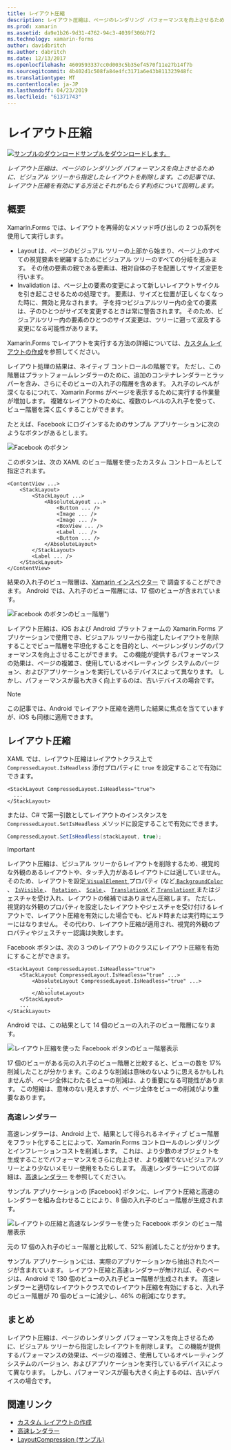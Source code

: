 ```yaml
---
title: レイアウト圧縮
description: レイアウト圧縮は、ページのレンダリング パフォーマンスを向上させるために、ビジュアル ツリーから指定したレイアウトを削除します。 この記事では、レイアウト圧縮を有効にする方法とそれがもたらす利点について説明します。
ms.prod: xamarin
ms.assetid: da9e1b26-9d31-4762-94c3-4039f306b7f2
ms.technology: xamarin-forms
author: davidbritch
ms.author: dabritch
ms.date: 12/13/2017
ms.openlocfilehash: 4609593337cc0d003c5b35ef4570f11e27b14f7b
ms.sourcegitcommit: 4b402d1c508fa84e4fc3171a6e43b811323948fc
ms.translationtype: MT
ms.contentlocale: ja-JP
ms.lasthandoff: 04/23/2019
ms.locfileid: "61371743"
---
```

# <a name="layout-compression"></a>レイアウト圧縮

[![サンプルのダウンロード](~/media/shared/download.png)サンプルをダウンロードします。](https://developer.xamarin.com/samples/xamarin-forms/userinterface/layoutcompression/)

_レイアウト圧縮は、ページのレンダリング パフォーマンスを向上させるために、ビジュアル ツリーから指定したレイアウトを削除します。この記事では、レイアウト圧縮を有効にする方法とそれがもたらす利点について説明します。_

## <a name="overview"></a>概要

Xamarin.Forms では、レイアウトを再帰的なメソッド呼び出しの 2 つの系列を使用して実行します。

- Layout は、ページのビジュアル ツリーの上部から始まり、ページ上のすべての視覚要素を網羅するためにビジュアル ツリーのすべての分岐を進みます。 その他の要素の親である要素は、相対自体の子を配置してサイズ変更を行います。
- Invalidation は、ページ上の要素の変更によって新しいレイアウトサイクルを引き起こさせるための処理です。 要素は、サイズと位置が正しくなくなった時に、無効と見なされます。 子を持つビジュアルツリー内の全ての要素は、子のひとつがサイズを変更するときは常に警告されます。 そのため、ビジュアルツリー内の要素のひとつのサイズ変更は、ツリーに遡って波及する変更になる可能性があります。

Xamarin.Forms でレイアウトを実行する方法の詳細については、[カスタム レイアウトの作成](~/xamarin-forms/user-interface/layouts/custom.md)を参照してください。

レイアウト処理の結果は、ネイティブ コントロールの階層です。 ただし、この階層はプラットフォームレンダラーのために、追加のコンテナレンダラーとラッパーを含み、さらにそのビューの入れ子の階層を含めます。 入れ子のレベルが深くなるにつれて、Xamarin.Forms がページを表示するために実行する作業量が増加します。 複雑なレイアウトのために、複数のレベルの入れ子を使って、ビュー階層を深く広くすることができます。

たとえば、Facebook にログインするためのサンプル アプリケーションに次のようなボタンがあるとします。

![](layout-compression-images/facebook-button.png "Facebook のボタン")

このボタンは、次の XAML のビュー階層を使ったカスタム コントロールとして指定されます。

```xaml
<ContentView ...>
    <StackLayout>
        <StackLayout ...>
            <AbsoluteLayout ...>
                <Button ... />    
                <Image ... />
                <Image ... />
                <BoxView ... />
                <Label ... />
                <Button ... />
            </AbsoluteLayout>
        </StackLayout>
        <Label ... />
    </StackLayout>    
</ContentView>
```

結果の入れ子のビュー階層は、[Xamarin インスペクター](~/tools/inspector/index.md) で
調査することができます。 Android では、入れ子のビュー階層には、17 個のビューが含まれています。

![](layout-compression-images/no-compression.png "Facebook のボタンのビュー階層\")")

レイアウト圧縮は、iOS および Android プラットフォームの Xamarin.Forms アプリケーションで使用でき、ビジュアル ツリーから指定したレイアウトを削除することでビュー階層を平坦化することを目的とし、ページレンダリングのパフォーマンスを向上させることができます。 この機能が提供するパフォーマンスの効果は、ページの複雑さ、使用しているオペレーティング システムのバージョン、およびアプリケーションを実行しているデバイスによって異なります。 しかし、パフォーマンスが最も大きく向上するのは、古いデバイスの場合です。

> [!NOTE]
> この記事では、Android でレイアウト圧縮を適用した結果に焦点を当てていますが、iOS も同様に適用できます。

## <a name="layout-compression"></a>レイアウト圧縮

XAML では、レイアウト圧縮はレイアウトクラス上で `CompressedLayout.IsHeadless` 添付プロパティに `true` を設定することで有効にできます。

```xaml
<StackLayout CompressedLayout.IsHeadless="true">
  ...
</StackLayout>   
```

または、C# で第一引数としてレイアウトのインスタンスを `CompressedLayout.SetIsHeadless` メソッドに設定することで有効にできます。

```csharp
CompressedLayout.SetIsHeadless(stackLayout, true);
```

> [!IMPORTANT]
> レイアウト圧縮は、ビジュアル ツリーからレイアウトを削除するため、視覚的な外観のあるレイアウトや、タッチ入力があるレイアウトには適していません。 そのため、レイアウトを設定[ `VisualElement` ](xref:Xamarin.Forms.VisualElement)プロパティ (など[ `BackgroundColor` ](xref:Xamarin.Forms.VisualElement.BackgroundColor)、 [ `IsVisible` ](xref:Xamarin.Forms.VisualElement.IsVisible)、 [ `Rotation` ](xref:Xamarin.Forms.VisualElement.Rotation)、 [ `Scale` ](xref:Xamarin.Forms.VisualElement.Scale)、 [ `TranslationX` ](xref:Xamarin.Forms.VisualElement.TranslationX)と[ `TranslationY` ](xref:Xamarin.Forms.VisualElement.TranslationY)またはジェスチャを受け入れ、レイアウトの候補ではありません圧縮します。 ただし、視覚的な外観のプロパティを設定したレイアウトやジェスチャを受け付けるレイアウトで、レイアウト圧縮を有効にした場合でも、ビルド時または実行時にエラーにはなりません。 その代わり、レイアウト圧縮が適用され、視覚的外観のプロパティやジェスチャー認識は失敗します。

Facebook ボタンは、次の 3 つのレイアウトのクラスにレイアウト圧縮を有効にすることができます。

```xaml
<StackLayout CompressedLayout.IsHeadless="true">
    <StackLayout CompressedLayout.IsHeadless="true" ...>
        <AbsoluteLayout CompressedLayout.IsHeadless="true" ...>
            ...
        </AbsoluteLayout>
    </StackLayout>
    ...
</StackLayout>  
```

Android では、この結果として 14 個のビューの入れ子のビュー階層になります。

![](layout-compression-images/layout-compression.png "レイアウト圧縮を使った Facebook ボタンのビュー階層表示")

17 個のビューがある元の入れ子のビュー階層と比較すると、ビューの数を 17% 削減したことが分かります。このような削減は意味のないように思えるかもしれませんが、ページ全体にわたるビューの削減は、より重要になる可能性があります。 この短縮は、意味のない見えますが、ページ全体をビューの削減がより重要なあります。

### <a name="fast-renderers"></a>高速レンダラー

高速レンダラーは、Android 上で、結果として得られるネイティブ ビュー階層をフラット化することによって、Xamarin.Forms コントロールのレンダリングとインフレーションコストを削減します。 これは、より少数のオブジェクトを生成することでパフォーマンスをさらに向上させ、より複雑でないビジュアルツリーとより少ないメモリー使用をもたらします。 高速レンダラーについての詳細は、[高速レンダラー](~/xamarin-forms/internals/fast-renderers.md) を参照してください。

サンプル アプリケーションの [Facebook] ボタンに、レイアウト圧縮と高速のレンダラーを組み合わせることにより、8 個の入れ子のビュー階層が生成されます。

![](layout-compression-images/layout-compression-with-fast-renderers.png "レイアウトの圧縮と高速なレンダラーを使った Facebook ボタン のビュー階層表示")

元の 17 個の入れ子のビュー階層と比較して、52% 削減したことが分かります。

サンプル アプリケーションには、実際のアプリケーションから抽出されたページが含まれています。 レイアウト圧縮と高速レンダラーが無ければ、そのページは、Android で 130 個のビューの入れ子ビュー階層が生成されます。 高速レンダラーと適切なレイアウトクラスでのレイアウト圧縮を有効にすると、入れ子のビュー階層が 70 個のビューに減少し、46% の削減になります。

## <a name="summary"></a>まとめ

レイアウト圧縮は、ページのレンダリング パフォーマンスを向上させるために、ビジュアル ツリーから指定したレイアウトを削除します。 この機能が提供するパフォーマンスの効果は、ページの複雑さ、使用しているオペレーティング システムのバージョン、およびアプリケーションを実行しているデバイスによって異なります。 しかし、パフォーマンスが最も大きく向上するのは、古いデバイスの場合です。


## <a name="related-links"></a>関連リンク

- [カスタム レイアウトの作成](~/xamarin-forms/user-interface/layouts/custom.md)
- [高速レンダラー](~/xamarin-forms/internals/fast-renderers.md)
- [LayoutCompression (サンプル)](https://developer.xamarin.com/samples/xamarin-forms/userinterface/layoutcompression/)
